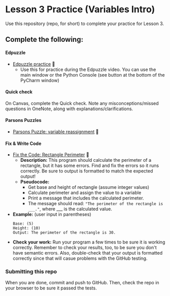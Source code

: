 # Lesson 3 Practice (Variables Intro)

Use this repository (repo, for short) to complete your practice for Lesson 3.

## Complete the following:
#### Edpuzzle
* [Edpuzzle practice](edpuzzle_practice.py) 🥉
  * Use this for practice during the Edpuzzle video. You can use the main window or the Python Console (see button at the bottom of the PyCharm window)

#### Quick check
On Canvas, complete the Quick check. Note any misconceptions/missed questions in OneNote, along with explanations/clarifications.

#### Parsons Puzzles  
* [Parsons Puzzle: variable reassignment](https://athenian-computer-science.github.io/hosting-parsons-on-github-template/parsons/variable-reassignment.html) 🥉

#### Fix & Write Code  
* [Fix the Code: Rectangle Perimeter](rectangle_perimeter.py) 🥉
  * **Description:** This program should calculate the perimeter of a rectangle, but it has some errors. Find and fix the errors so it runs correctly. Be sure to output is formatted to match the expected output! 
  * **Pseudocode:** 
    * Get base and height of rectangle (assume integer values)
    * Calculate perimeter and assign the value to a variable
    * Print a message that includes the calculated perimeter.
    * The message should read: `"The perimeter of the rectangle is ___."`, where ___ is the calculated value.
* **Example:** (user input in parentheses)
  ```
  Base: (5)
  Height: (10)
  Output: The perimeter of the rectangle is 30.
  ```
* **Check your work:**
Run your program a few times to be sure it is working correctly. Remember to check your results, too, to be sure you don't have semantic errors. Also, double-check that your output is formatted correctly since that will casue problems with the GitHub testing. 

### Submitting this repo
When you are done, commit and push to GitHub. Then, check the repo in your browser to be sure it passed the tests.
